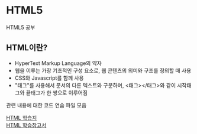 # HTML5
HTML5 공부

## HTML이란?
* HyperText Markup Language의 약자
* 웹을 이루는 가장 기초적인 구성 요소로, 웹 콘텐츠의 의미와 구조를 정의할 때 사용
* CSS와 Javascript를 함께 사용
* "태그"를 사용해서 문서의 다른 텍스트와 구분하며, <태그></태그>와 같이 시작태그와 끝태그가 한 쌍으로 이루어짐  
  
관련 내용에 대한 코드 연습 파일 모음

[HTML 학습지](https://developer.mozilla.org/ko/docs/Learn/HTML)  
[HTML 학습참고서](https://developer.mozilla.org/ko/docs/Web/HTML/Reference)
